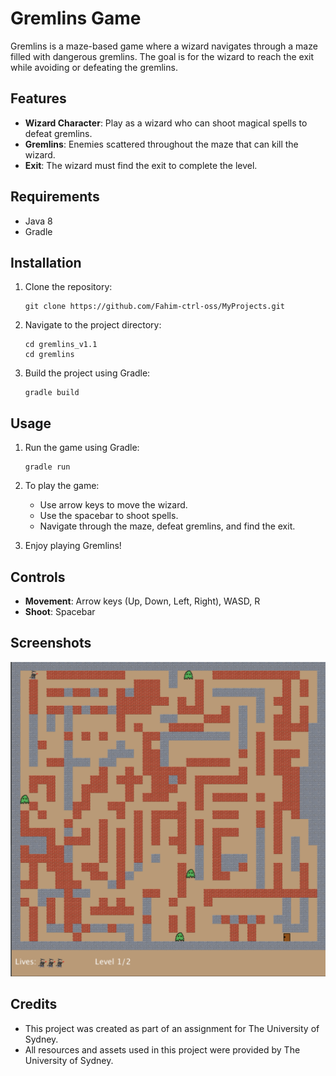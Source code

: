 # Gremlins Game

Gremlins is a maze-based game where a wizard navigates through a maze filled with dangerous gremlins. The goal is for the wizard to reach the exit while avoiding or defeating the gremlins.

## Features

- **Wizard Character**: Play as a wizard who can shoot magical spells to defeat gremlins.
- **Gremlins**: Enemies scattered throughout the maze that can kill the wizard.
- **Exit**: The wizard must find the exit to complete the level.

## Requirements

- Java 8
- Gradle

## Installation

1. Clone the repository:

   ```
   git clone https://github.com/Fahim-ctrl-oss/MyProjects.git
   ```

2. Navigate to the project directory:

   ```
   cd gremlins_v1.1
   cd gremlins
   ```

3. Build the project using Gradle:

   ```
   gradle build
   ```

## Usage

1. Run the game using Gradle:

   ```
   gradle run
   ```

2. To play the game:
   - Use arrow keys to move the wizard.
   - Use the spacebar to shoot spells.
   - Navigate through the maze, defeat gremlins, and find the exit.

3. Enjoy playing Gremlins!

## Controls

- **Movement**: Arrow keys (Up, Down, Left, Right), WASD, R
- **Shoot**: Spacebar

## Screenshots

![Gameplay Screenshot](gameplay.png)

## Credits

- This project was created as part of an assignment for The University of Sydney.
- All resources and assets used in this project were provided by The University of Sydney.
